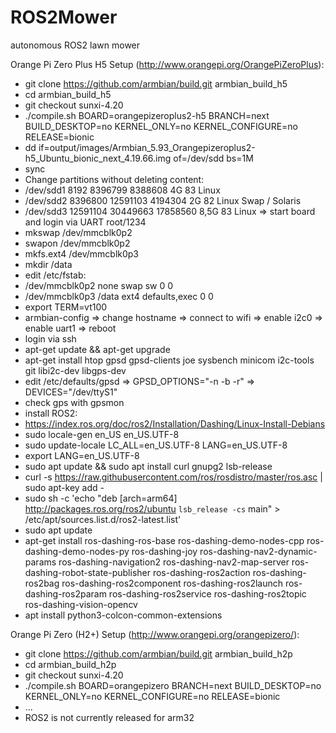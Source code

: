 # ROS2Mower
autonomous ROS2 lawn mower

Orange Pi Zero Plus H5 Setup (http://www.orangepi.org/OrangePiZeroPlus):
* git clone https://github.com/armbian/build.git armbian_build_h5
* cd armbian_build_h5
* git checkout sunxi-4.20 
* ./compile.sh BOARD=orangepizeroplus2-h5 BRANCH=next BUILD_DESKTOP=no KERNEL_ONLY=no KERNEL_CONFIGURE=no RELEASE=bionic
* dd if=output/images/Armbian_5.93_Orangepizeroplus2-h5_Ubuntu_bionic_next_4.19.66.img of=/dev/sdd bs=1M
* sync
* Change partitions without deleting content:
*  /dev/sdd1           8192  8396799  8388608    4G 83 Linux
*  /dev/sdd2        8396800 12591103  4194304    2G 82 Linux Swap / Solaris
*  /dev/sdd3       12591104 30449663 17858560  8,5G 83 Linux
=> start board and login via UART root/1234
* mkswap /dev/mmcblk0p2
* swapon /dev/mmcblk0p2
* mkfs.ext4 /dev/mmcblk0p3
* mkdir /data
* edit /etc/fstab:
* /dev/mmcblk0p2  none            swap    sw              0       0
* /dev/mmcblk0p3 /data            ext4    defaults,exec   0       0
* export TERM=vt100
* armbian-config
=> change hostname
=> connect to wifi
=> enable i2c0
=> enable uart1
=> reboot
* login via ssh
* apt-get update && apt-get upgrade
* apt-get install htop gpsd gpsd-clients joe sysbench minicom i2c-tools git libi2c-dev libgps-dev
* edit /etc/defaults/gpsd
=> GPSD_OPTIONS="-n -b -r"
=> DEVICES="/dev/ttyS1"
* check gps with gpsmon
* install ROS2:
* https://index.ros.org/doc/ros2/Installation/Dashing/Linux-Install-Debians
* sudo locale-gen en_US en_US.UTF-8
* sudo update-locale LC_ALL=en_US.UTF-8 LANG=en_US.UTF-8
* export LANG=en_US.UTF-8
* sudo apt update && sudo apt install curl gnupg2 lsb-release
* curl -s https://raw.githubusercontent.com/ros/rosdistro/master/ros.asc | sudo apt-key add -
* sudo sh -c 'echo "deb [arch=arm64] http://packages.ros.org/ros2/ubuntu `lsb_release -cs` main" > /etc/apt/sources.list.d/ros2-latest.list'
* sudo apt update
* apt-get install ros-dashing-ros-base ros-dashing-demo-nodes-cpp ros-dashing-demo-nodes-py ros-dashing-joy ros-dashing-nav2-dynamic-params ros-dashing-navigation2 ros-dashing-nav2-map-server ros-dashing-robot-state-publisher ros-dashing-ros2action ros-dashing-ros2bag ros-dashing-ros2component ros-dashing-ros2launch ros-dashing-ros2param ros-dashing-ros2service ros-dashing-ros2topic ros-dashing-vision-opencv
* apt install python3-colcon-common-extensions


Orange Pi Zero (H2+) Setup (http://www.orangepi.org/orangepizero/):
* git clone https://github.com/armbian/build.git armbian_build_h2p
* cd armbian_build_h2p
* git checkout sunxi-4.20 
* ./compile.sh BOARD=orangepizero BRANCH=next BUILD_DESKTOP=no KERNEL_ONLY=no KERNEL_CONFIGURE=no RELEASE=bionic
* ...
* ROS2 is not currently released for arm32


